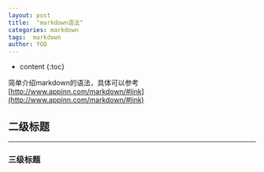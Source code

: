 ```yaml
---
layout: post
title:  "markdown语法"
categories: markdown
tags:  markdown
author: YGQ
---
```


* content
{:toc}

简单介绍markdown的语法，具体可以参考[http://www.appinn.com/markdown/#link](http://www.appinn.com/markdown/#link)





## 二级标题
---------------
### 三级标题
